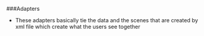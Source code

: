 ###Adapters
- These adapters basically tie the data and the scenes that are created by xml file which create what the users see together
